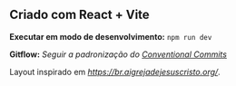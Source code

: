 ## Criado com React + Vite

**Executar em modo de desenvolvimento:**
`npm run dev` 

**Gitflow:**
_Seguir a padronização do [Conventional Commits](https://www.conventionalcommits.org/en/v1.0.0/)_

Layout inspirado em _https://br.aigrejadejesuscristo.org/_.
